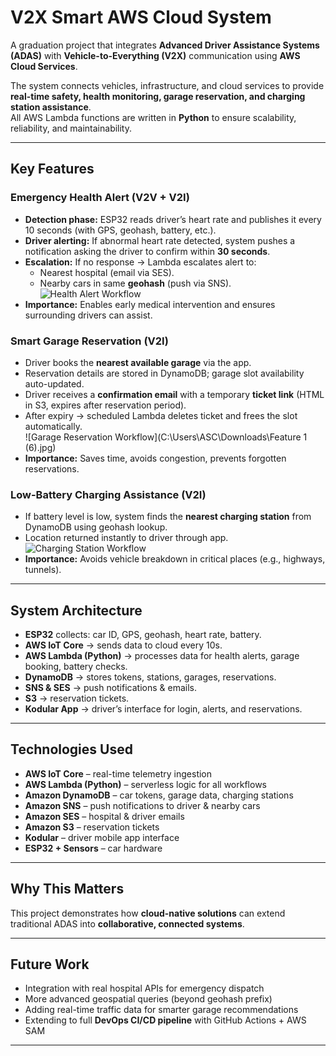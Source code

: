 #  V2X Smart AWS Cloud System  

A graduation project that integrates **Advanced Driver Assistance Systems (ADAS)** with **Vehicle-to-Everything (V2X)** communication using **AWS Cloud Services**.  

The system connects vehicles, infrastructure, and cloud services to provide **real-time safety, health monitoring, garage reservation, and charging station assistance**.  
All AWS Lambda functions are written in **Python** to ensure scalability, reliability, and maintainability.  

---

##  Key Features  

###  Emergency Health Alert (V2V + V2I)  
- **Detection phase:** ESP32 reads driver’s heart rate and publishes it every 10 seconds (with GPS, geohash, battery, etc.).  
- **Driver alerting:** If abnormal heart rate detected, system pushes a notification asking the driver to confirm within **30 seconds**.  
- **Escalation:** If no response → Lambda escalates alert to:  
  - Nearest hospital (email via SES).  
  - Nearby cars in same **geohash** (push via SNS).  
![Health Alert Workflow](C:\Users\ASC\Downloads\Heart_rate_alert_diagram.PNG)
- **Importance:** Enables early medical intervention and ensures surrounding drivers can assist.  

###  Smart Garage Reservation (V2I)  
- Driver books the **nearest available garage** via the app.  
- Reservation details are stored in DynamoDB; garage slot availability auto-updated.  
- Driver receives a **confirmation email** with a temporary **ticket link** (HTML in S3, expires after reservation period).  
- After expiry → scheduled Lambda deletes ticket and frees the slot automatically.  
![Garage Reservation Workflow](C:\Users\ASC\Downloads\Feature 1 (6).jpg)
- **Importance:** Saves time, avoids congestion, prevents forgotten reservations.  

###  Low-Battery Charging Assistance (V2I)  
- If battery level is low, system finds the **nearest charging station** from DynamoDB using geohash lookup.  
- Location returned instantly to driver through app.  
![Charging Station Workflow](C:\Users\ASC\Downloads\image-Photoroom.png)
- **Importance:** Avoids vehicle breakdown in critical places (e.g., highways, tunnels).  

---

##  System Architecture  

  

- **ESP32** collects: car ID, GPS, geohash, heart rate, battery.  
- **AWS IoT Core** → sends data to cloud every 10s.  
- **AWS Lambda (Python)** → processes data for health alerts, garage booking, battery checks.  
- **DynamoDB** → stores tokens, stations, garages, reservations.  
- **SNS & SES** → push notifications & emails.  
- **S3** → reservation tickets.  
- **Kodular App** → driver’s interface for login, alerts, and reservations.  

---
 

##  Technologies Used  

- **AWS IoT Core** – real-time telemetry ingestion  
- **AWS Lambda (Python)** – serverless logic for all workflows  
- **Amazon DynamoDB** – car tokens, garage data, charging stations  
- **Amazon SNS** – push notifications to driver & nearby cars  
- **Amazon SES** – hospital & driver emails  
- **Amazon S3** – reservation tickets  
- **Kodular** – driver mobile app interface  
- **ESP32 + Sensors** – car hardware  

---

##  Why This Matters  

This project demonstrates how **cloud-native solutions** can extend traditional ADAS into **collaborative, connected systems**.  

---

##  Future Work  

- Integration with real hospital APIs for emergency dispatch  
- More advanced geospatial queries (beyond geohash prefix)  
- Adding real-time traffic data for smarter garage recommendations  
- Extending to full **DevOps CI/CD pipeline** with GitHub Actions + AWS SAM  

---

